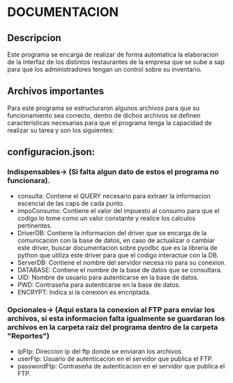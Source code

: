 # DOCUMENTACION

## Descripcion

Este programa se encarga de realizar de forma automatica la elaboracion de la interfaz de los distintos restaurantes de la empresa que se sube a sap para que los administradores tengan un control sobre su inventario.

## Archivos importantes

Para este programa se estructuraron algunos archivos para que su funcionamiento sea correcto, dentro de dichos archivos se definen caracteristicas necesarias para que el programa tenga la capacidad de realizar su tarea y son los siguientes:

## configuracion.json:

### Indispensables-> (Si falta algun dato de estos el programa no funcionara).

- consulta: Contiene el QUERY necesario para extraer la informacion escencial de las caps de cada punto.
- impoConsumo: Contiene el valor del impuesto al consumo para que el codigo lo tome como un valor constante y realice los calculos      pertinentes.
- DriverDB: Contiene la informacion del driver que se encarga de la comunicacion con la base de datos, en caso de actualizar o cambiar este driver, buscar documentacion sobre pyodbc que es la libreria de python que utiliza este driver para que el codigo interactue con la DB.
- ServerDB: Contiene el nombre del servidor necesa
    rio para su conexion.
- DATABASE: Contiene el nombre de la base de datos que se consultara.
- UID: Nombre de usuario para autenticarse en la base de datos.
- PWD: Contraseña para autenticarse en la base de datos.
- ENCRYPT: Indica si la conexion es encriptada.

### Opcionales-> (Aqui estara la conexion al FTP para enviar los archivos, si esta informacion falta igualmente se guardaran los archivos en la carpeta raiz del programa dentro de la carpeta "Reportes")

- ipFtp: Direccion ip del ftp donde se enviaran los archivos.
- userFtp: Usuario de autenticacion en el servidor que publica el FTP.
- passwordFtp: Contraseña de autenticacion en el servidor que publica el FTP.
